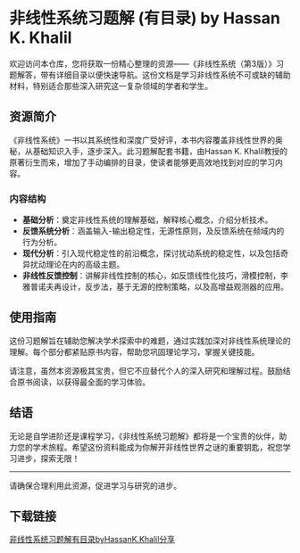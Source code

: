 # 非线性系统习题解 (有目录) by Hassan K. Khalil

欢迎访问本仓库，您将获取一份精心整理的资源——《非线性系统（第3版）》习题解答，带有详细目录以便快速导航。这份文档是学习非线性系统不可或缺的辅助材料，特别适合那些深入研究这一复杂领域的学者和学生。

## 资源简介

《非线性系统》一书以其系统性和深度广受好评，本书内容覆盖非线性世界的奥秘，从基础知识入手，逐步深入。此习题解配套书籍，由Hassan K. Khalil教授的原著衍生而来，增加了手动编排的目录，使读者能够更高效地找到对应的学习内容。

### 内容结构

- **基础分析**：奠定非线性系统的理解基础，解释核心概念，介绍分析技术。
- **反馈系统分析**：涵盖输入-输出稳定性，无源性原则，及反馈系统在频域内的行为分析。
- **现代分析**：引入现代稳定性的前沿概念，探讨扰动系统的稳定性，以及包括奇异扰动理论在内的高级主题。
- **非线性反馈控制**：讲解非线性控制的核心，如反馈线性化技巧，滑模控制，李雅普诺夫再设计，反步法，基于无源的控制策略，以及高增益观测器的应用。

## 使用指南

这份习题解旨在辅助您解决学术探索中的难题，通过实践加深对非线性系统理论的理解。每个部分都紧贴原书内容，帮助您巩固理论学习，掌握关键技能。

请注意，虽然本资源极其宝贵，但它不应替代个人的深入研究和理解过程。鼓励结合原书阅读，以获得最全面的学习体验。

## 结语

无论是自学进阶还是课程学习，《非线性系统习题解》都将是一个宝贵的伙伴，助力您的学术旅程。希望这份资料能成为你解开非线性世界之谜的重要钥匙，祝您学习进步，探索无限！

---

请确保合理利用此资源，促进学习与研究的进步。

## 下载链接

[非线性系统习题解有目录byHassanK.Khalil分享](https://pan.quark.cn/s/f0c8d86ab428)